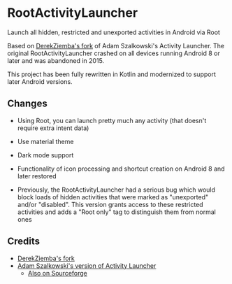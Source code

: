 # RootActivityLauncher
Launch all hidden, restricted and unexported activities in Android via Root


Based on [DerekZiemba's fork](https://github.com/DerekZiemba/RootActivityLauncher) of Adam Szalkowski's Activity Launcher.
The original RootActivityLauncher crashed on all devices running Android 8 or later and was abandoned in 2015.

This project has been fully rewritten in Kotlin and modernized to support later Android versions. 

## Changes
* Using Root, you can launch pretty much any activity (that doesn't require extra intent data)

* Use material theme

* Dark mode support

* Functionality of icon processing and shortcut creation on Android 8 and later restored

* Previously, the RootActivityLauncher had a serious bug which would block loads of hidden activities that were marked as "unexported" and/or "disabled". This version grants access to these restricted activities and adds a "Root only" tag to distinguish them from normal ones


## Credits

* [DerekZiemba's fork](https://github.com/DerekZiemba/RootActivityLauncher)
* [Adam Szalkowski's version of Activity Launcher](https://play.google.com/store/apps/details?id=de.szalkowski.activitylauncher)
  * [Also on Sourceforge](http://sourceforge.net/projects/activitylauncher/)
